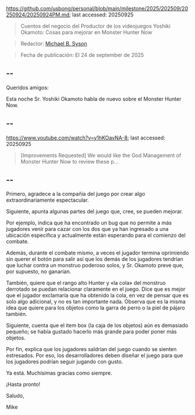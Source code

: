 https://github.com/usbong/personal/blob/main/milestone/2025/202509/20250924/20250924PM.md; last accessed: 20250925

> Cuentos del negocio del Productor de los videojuegos Yoshiki Okamoto: Cosas para mejorar en Monster Hunter Now

> Redactor: [Michael B. Syson](https://www.linkedin.com/in/michaelsyson/)

> Fecha de publicación: El 24 de september de 2025

## --

Queridos amigos:

Esta noche Sr. Yoshiki Okamoto habla de nuevo sobre el Monster Hunter Now.

## --

https://www.youtube.com/watch?v=y1hKOavNA-8; last accessed: 20250925

> [Improvements Requested] We would like the God Management of Monster Hunter Now to review these p...

## --

Primero, agradece a la compañía del juego por crear algo extraordinariamente espectacular. 

Siguiente, apunta algunas partes del juego que, cree, se pueden mejorar.

Por ejemplo, indica que ha encontrado un bug que no permite a más jugadores venir para cazar con los dos que ya han ingresado a una ubicación especifica y actualmente están esperando para el comienzo del combate.

Además, durante el combate mismo, a veces el jugador termina oprimiendo sin querer el botón para salir así que los demás de los jugadores tendrían que luchar contra un monstruo poderoso solos, y Sr. Okamoto preve que, por supuesto, no ganarían.

También, quiere que el rango alto Hunter y «la cola» del monstruo derrotado se puedan relacionar claramente en el juego. Dice que es mejor que el jugador exclamaría que ha obtenido la cola, en vez de pensar que es solo algo adicional, y no es tan importante nada. Observa que es la misma idea que quiere para los objetos como la garra de perro o la piel de pájaro también.

Siguiente, cuenta que el item box (la caja de los objetos) aún es demasiado pequeño; se había gustado hacerlo más grande para poder poner más objetos.

Por fin, explica que los jugadores saldrían del juego cuando se sienten estresados. Por eso, los desarrolladores deben diseñar el juego para que los jugadores podrían seguir jugando con gusto.

Ya está. Muchísimas gracias como siempre.

¡Hasta pronto!

Saludo,

Mike


